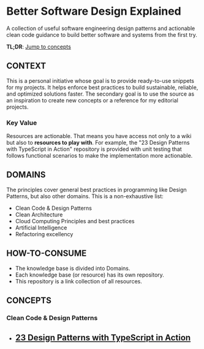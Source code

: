 # Better Software Design Explained

A collection of useful software engineering design patterns and actionable clean code guidance to build better software and systems from the first try.

**TL;DR**: [Jump to concepts](#concepts)

## CONTEXT

This is a personal initiative whose goal is to provide ready-to-use snippets for my projects.
It helps enforce best practices to build sustainable, reliable, and optimized solutions faster.
The secondary goal is to use the source as an inspiration to create new concepts or a reference for my editorial projects.

### Key Value

Resources are actionable.
That means you have access not only to a wiki but also to **resources to play with**.
For example, the "23 Design Patterns with TypeScript in Action" repository is provided with unit testing that follows functional scenarios to make the implementation more actionable.

## DOMAINS

The principles cover general best practices in programming like Design Patterns, but also other domains. This is a non-exhaustive list:

- Clean Code & Design Patterns
- Clean Architecture
- Cloud Computing Principles and best practices
- Artificial Intelligence
- Refactoring excellency

## HOW-TO-CONSUME

- The knowledge base is divided into Domains.
- Each knowledge base (or resource) has its own repository.
- This repository is a link collection of all resources.

## CONCEPTS

### Clean Code & Design Patterns

- ## [23 Design Patterns with TypeScript in Action](https://github.com/darthrichlius/Learning-Snippets-23-Design-Patterns-Typescript-React)
